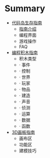 # Summary

* [代码岛生存指南](README.md)
  * [指南介绍](zhi-nan-jie-shao.md)
  * 编程界面
  * 游戏操作
  * FAQ
* [编程积木指南](bian-cheng-ji-mu-zhi-nan.md)
  * 积木类型
  * · 事件
  * · 控制
  * · 世界
  * · 玩家
  * · 物品
  * · 建造
  * · 声音
  * · 侦测
  * · 运算
  * · 数据
  * · 函数
* [3D画板指南](3dhua-ban-zhi-nan.md)
  * 画布区
  * 功能区
  * 建模技巧


